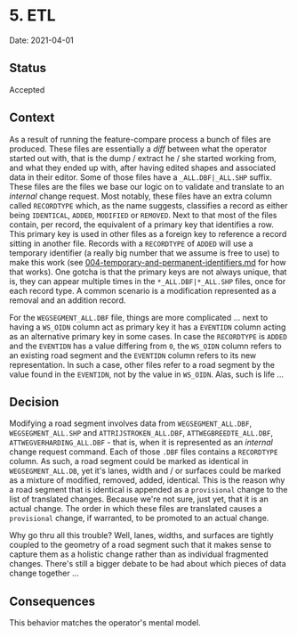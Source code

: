 # 5. ETL

Date: 2021-04-01

## Status

Accepted

## Context

As a result of running the feature-compare process a bunch of files are produced. These files are essentially a _diff_ between what the operator started out with, that is the dump / extract he / she started working from, and what they ended up with, after having edited shapes and associated data in their editor. Some of those files have a `_ALL.DBF|_ALL.SHP` suffix. These files are the files we base our logic on to validate and translate to an _internal_ change request. Most notably, these files have an extra column called `RECORDTYPE` which, as the name suggests, classifies a record as either being `IDENTICAL`, `ADDED`, `MODIFIED` or `REMOVED`. Next to that most of the files contain, per record, the equivalent of a primary key that identifies a row. This primary key is used in other files as a foreign key to reference a record sitting in another file. Records with a `RECORDTYPE` of `ADDED` will use a temporary identifier (a really big number that we assume is free to use) to make this work (see [004-temporary-and-permanent-identifiers.md](004-temporary-and-permanent-identifiers.md) for how that works). One gotcha is that the primary keys are not always unique, that is, they can appear multiple times in the `*_ALL.DBF|*_ALL.SHP` files, once for each record type. A common scenario is a modification represented as a removal and an addition record.

For the `WEGSEGMENT_ALL.DBF` file, things are more complicated ... next to having a `WS_OIDN` column act as primary key it has a `EVENTIDN` column acting as an alternative primary key in some cases. In case the `RECORDTYPE` is `ADDED` and the `EVENTIDN` has a value differing from `0`, the `WS_OIDN` column refers to an existing road segment and the `EVENTIDN` column refers to its new representation. In such a case, other files refer to a road segment by the value found in the `EVENTIDN`, not by the value in `WS_OIDN`. Alas, such is life ...

## Decision

Modifying a road segment involves data from `WEGSEGMENT_ALL.DBF`, `WEGSEGMENT_ALL.SHP` and `ATTRIJSTROKEN_ALL.DBF`, `ATTWEGBREEDTE_ALL.DBF`, `ATTWEGVERHARDING_ALL.DBF` - that is, when it is represented as an _internal_ change request command. Each of those `.DBF` files contains a `RECORDTYPE` column. As such, a road segment could be marked as identical in `WEGSEGMENT_ALL.DB`, yet it's lanes, width and / or surfaces could be marked as a mixture of modified, removed, added, identical. This is the reason why a road segment that is identical is appended as a `provisional` change to the list of translated changes. Because we're not sure, just yet, that it is an actual change. The order in which these files are translated causes a `provisional` change, if warranted, to be promoted to an actual change.

Why go thru all this trouble? Well, lanes, widths, and surfaces are tightly coupled to the geometry of a road segment such that it makes sense to capture them as a holistic change rather than as individual fragmented changes. There's still a bigger debate to be had about which pieces of data change together ...

## Consequences

This behavior matches the operator's mental model.

